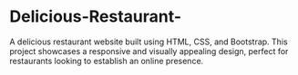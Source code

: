 # Delicious-Restaurant-
A delicious restaurant website built using HTML, CSS, and Bootstrap. This project showcases a responsive and visually appealing design, perfect for restaurants looking to establish an online presence.
